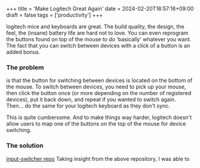 +++
title = 'Make Logitech Great Again'
date = 2024-02-20T16:57:16+09:00
draft = false
tags = ['productivity']
+++

logitech mice and keyboards are great. The build quality, the design, the feel, the (insane) battery life are hard not to love. You can even reprogram the buttons found on top of the mouse to do 'basically' whatever you want.  
The fact that you can switch between devices with a click of a button is an added bonus.

### The problem
is that the button for switching between devices is located on the bottom of the mouse. To switch between devices, you need to pick up your mouse, then click the button once (or more depending on the number of registered devices), put it back down, and repeat if you wanted to switch again.  
Then... do the same for your logitech keyboard as they don't sync.

This is quite cumbersome. And to make things way harder, logitech doesn't allow users to map one of the buttons on the top of the mouse for device switching.

### The solution
[input-switcher repo](https://github.com/marcelhoffs/input-switcher)
Taking insight from the above repository, I was able to 
